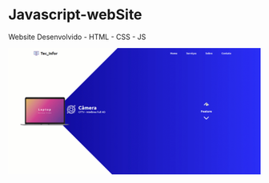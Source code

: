# Javascript-webSite
Website Desenvolvido - HTML - CSS - JS

![anime](https://github.com/OdranoelGomes/Javascript-webSite/blob/main/images/anime.gif)

